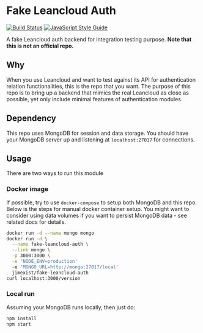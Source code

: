 # Fake Leancloud Auth
[![Build Status](https://travis-ci.org/Jimexist/fake-leancloud-auth.svg?branch=master)](https://travis-ci.org/Jimexist/fake-leancloud-auth) [![JavaScript Style Guide](https://img.shields.io/badge/code%20style-standard-brightgreen.svg)](http://standardjs.com/)

A fake Leancloud auth backend for integration testing purpose. **Note that this is not an official repo.**

## Why

When you use Leancloud and want to test against its API for authentication relation functionalities, this is the repo that you want. The purpose of this repo is to bring up a backend that mimics the real Leancloud as close as possible, yet only include minimal features of authentication modules.

## Dependency

This repo uses MongoDB for session and data storage. You should have your MongoDB server up and listening at `localhost:27017` for connections.

## Usage

There are two ways to run this module

### Docker image

If possible, try to use `docker-compose` to setup both MongoDB and this repo. Below is the steps for manual docker container setup. You might want to consider using data volumes if you want to persist MongoDB data - see related docs for details.

```sh
docker run -d --name mongo mongo
docker run -d \
  --name fake-leancloud-auth \
  --link mongo \
  -p 3000:3000 \
  -e 'NODE_ENV=production'
  -e 'MONGO_URL=http://mongo:27017/local'
  jimexist/fake-leancloud-auth
curl localhost:3000/version
```

### Local run

Assuming your MongoDB runs locally, then just do:

```sh
npm install
npm start
```
